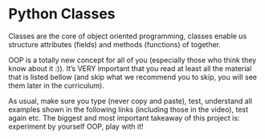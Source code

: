 # Python Classes

Classes are the core of object oriented programming, classes enable us structure attributes (fields) and methods (functions) of together.

OOP is a totally new concept for all of you (especially those who think they know about it :)). It’s VERY important that you read at least all the material that is listed bellow (and skip what we recommend you to skip, you will see them later in the curriculum).

As usual, make sure you type (never copy and paste), test, understand all examples shown in the following links (including those in the video), test again etc. The biggest and most important takeaway of this project is: experiment by yourself OOP, play with it!
